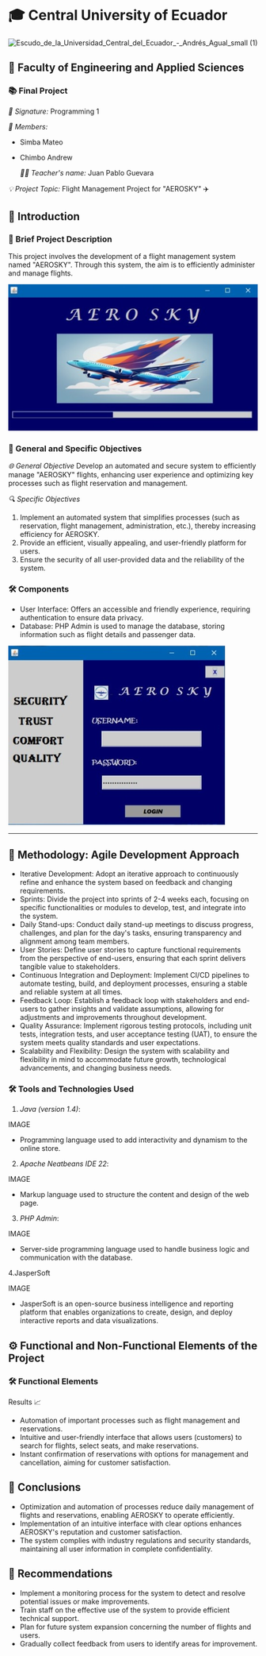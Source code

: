 # 🎓 Central University of Ecuador
![Escudo_de_la_Universidad_Central_del_Ecuador_-_Andrés_Agual_small (1)](https://github.com/user-attachments/assets/915c8d87-616d-4337-9cc5-36c59446a157)


## 🏫 Faculty of Engineering and Applied Sciences
### 📚 Final Project

*📄 Signature:* Programming 1

*👥 Members:*
- Simba Mateo
- Chimbo Andrew

  *👨‍🏫 Teacher's name:* Juan Pablo Guevara

*💡 Project Topic:* Flight Management Project for "AEROSKY" ✈️



## 📝 Introduction

### 📜 Brief Project Description
This project involves the development of a flight management system named "AEROSKY". Through this system, the aim is to efficiently administer and manage flights.

![](https://github.com/Mateo-2005/Final-Project---airline/blob/main/2.jpg)


### 🎯 General and Specific Objectives

*🌐 General Objective*
Develop an automated and secure system to efficiently manage "AEROSKY" flights, enhancing user experience and optimizing key processes such as flight reservation and management.

*🔍 Specific Objectives*
1. Implement an automated system that simplifies processes (such as reservation, flight management, administration, etc.), thereby increasing efficiency for AEROSKY.
2. Provide an efficient, visually appealing, and user-friendly platform for users.
3. Ensure the security of all user-provided data and the reliability of the system.


### 🛠️ Components 
- User Interface: Offers an accessible and friendly experience, requiring authentication to ensure data privacy.
- Database: PHP Admin is used to manage the database, storing information such as flight details and passenger data.
  
![](https://github.com/Mateo-2005/Final-Project---airline/blob/main/4.jpg)

---

## 🧩 Methodology: Agile Development Approach

- Iterative Development: Adopt an iterative approach to continuously refine and enhance the system based on feedback and changing requirements.
- Sprints: Divide the project into sprints of 2-4 weeks each, focusing on specific functionalities or modules to develop, test, and integrate into the system.
- Daily Stand-ups: Conduct daily stand-up meetings to discuss progress, challenges, and plan for the day's tasks, ensuring transparency and alignment among team members.
- User Stories: Define user stories to capture functional requirements from the perspective of end-users, ensuring that each sprint delivers tangible value to stakeholders.
- Continuous Integration and Deployment: Implement CI/CD pipelines to automate testing, build, and deployment processes, ensuring a stable and reliable system at all times.
- Feedback Loop: Establish a feedback loop with stakeholders and end-users to gather insights and validate assumptions, allowing for adjustments and improvements throughout development.
- Quality Assurance: Implement rigorous testing protocols, including unit tests, integration tests, and user acceptance testing (UAT), to ensure the system meets quality standards and user expectations.
- Scalability and Flexibility: Design the system with scalability and flexibility in mind to accommodate future growth, technological advancements, and changing business needs.




### 🛠 Tools and Technologies Used

1. *Java (version 1.4)*:

IMAGE

   - Programming language used to add interactivity and dynamism to the online store.

2. *Apache Neatbeans IDE 22*:
 
IMAGE

- Markup language used to structure the content and design of the web page.

3. *PHP Admin*:

IMAGE

 - Server-side programming language used to handle business logic and communication with the database.
   
4.JasperSoft

IMAGE
- JasperSoft is an open-source business intelligence and reporting platform that enables organizations to create, design, and deploy interactive reports and data visualizations.


## ⚙ Functional and Non-Functional Elements of the Project

### 🛠 Functional Elements

Results 📈
- Automation of important processes such as flight management and reservations.
- Intuitive and user-friendly interface that allows users (customers) to search for flights, select seats, and make reservations.
- Instant confirmation of reservations with options for management and cancellation, aiming for customer satisfaction.

## 📌 Conclusions

- Optimization and automation of processes reduce daily management of flights and reservations, enabling AEROSKY to operate efficiently.
- Implementation of an intuitive interface with clear options enhances AEROSKY's reputation and customer satisfaction.
- The system complies with industry regulations and security standards, maintaining all user information in complete confidentiality.

## 🚀 Recommendations
- Implement a monitoring process for the system to detect and resolve potential issues or make improvements.
- Train staff on the effective use of the system to provide efficient technical support.
- Plan for future system expansion concerning the number of flights and users.
- Gradually collect feedback from users to identify areas for improvement.

